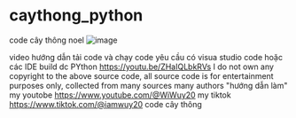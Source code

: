 # caythong_python
code cây thông noel
![image](https://user-images.githubusercontent.com/66549585/209086947-c87f2b79-3ba9-4d6c-913c-12de10bdbb72.png)

video hướng dẫn tải code và chạy code yêu cầu có visua studio code hoặc các IDE build dc PYthon  https://youtu.be/ZHaIQLbkRVs
I do not own any copyright to the above source code, all source code is for entertainment purposes only, collected from many sources many authors "hướng dẫn làm" my youtobe https://www.youtube.com/@WiWuy20 my tiktok https://www.tiktok.com/@iamwuy20 
code cây thông
